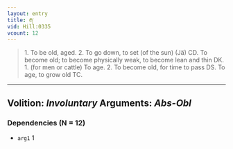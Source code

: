 ```yaml
---
layout: entry
title: རྒ་
vid: Hill:0335
vcount: 12
---
```

> 1\. To be old, aged\. 2\. To go down, to set (of the sun) (Jä) CD\. To become old; to become physically weak, to become lean and thin DK\. 1\. (for men or cattle) To age\. 2\. To become old, for time to pass DS\. To age, to grow old TC\.

---
Volition: _Involuntary_
Arguments: _Abs-Obl_
---

### Dependencies (N = 12)
* `arg1` 1
